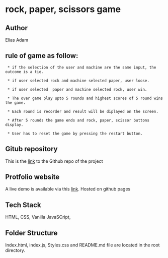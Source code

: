 
# rock, paper, scissors game 

## Author

Elias Adam

## rule of game as follow:

     * if the selection of the user and machine are the same input, the outcome is a tie.

     * if user selected rock and machine selected paper, user loose.

     * if user selected  paper and machine selected rock, user win.

     * The over game play upto 5 rounds and highest scores of 5 round wins the game.

     * Each round is recorder and result will be diplayed on the screen.

     * After 5 rounds the game ends and rock, paper, scissor buttons display. 
     
     * User has to reset the game by pressing the restart button.

## Gitub repository

This is the [link](https://github.com/Elias9a/game) to the Github repo of the project

## Protfolio website 

A live demo is available via this [link](https://elias9a.github.io/game/). Hosted on github pages

## Tech Stack

HTML, CSS, Vanilla JavaSCript,

## Folder Structure 

Index.html, index.js, Styles.css and README.md file are located in the root directory.


     
